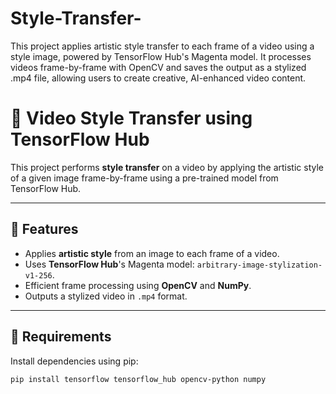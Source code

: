 # Style-Transfer-
This project applies artistic style transfer to each frame of a video using a style image, powered by TensorFlow Hub's Magenta model. It processes videos frame-by-frame with OpenCV and saves the output as a stylized .mp4 file, allowing users to create creative, AI-enhanced video content.

# 🎨 Video Style Transfer using TensorFlow Hub

This project performs **style transfer** on a video by applying the artistic style of a given image frame-by-frame using a pre-trained model from TensorFlow Hub.

---

## 📌 Features

- Applies **artistic style** from an image to each frame of a video.
- Uses **TensorFlow Hub**'s Magenta model: `arbitrary-image-stylization-v1-256`.
- Efficient frame processing using **OpenCV** and **NumPy**.
- Outputs a stylized video in `.mp4` format.

---

## 🧰 Requirements

Install dependencies using pip:

```bash
pip install tensorflow tensorflow_hub opencv-python numpy
